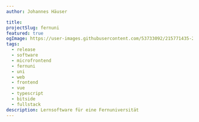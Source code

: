 ```yaml
---
author: Johannes Häuser

title:
projectSlug: fernuni
featured: true
ogImage: https://user-images.githubusercontent.com/53733092/215771435-25408246-2309-4f8b-a781-1f3d93bdf0ec.png
tags:
  - release
  - software
  - microfrontend
  - fernuni
  - uni
  - web
  - frontend
  - vue
  - typescript
  - bitside
  - fullstack
description: Lernsoftware für eine Fernuniversität
---
```

